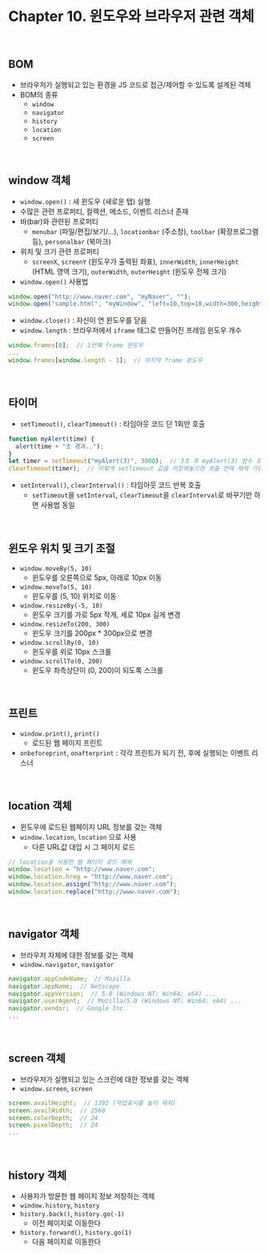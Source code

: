 # Chapter 10. 윈도우와 브라우저 관련 객체

<br>

## BOM
- 브라우저가 실행되고 있는 환경을 JS 코드로 접근/제어할 수 있도록 설계된 객체
- BOM의 종류
  + `window`
  + `navigator`
  + `history`
  + `location`
  + `screen`
 
<br>

## window 객체
- `window.open()` : 새 윈도우 (새로운 탭) 실행
- 수많은 관련 프로퍼티, 컬렉션, 메소드, 이벤트 리스너 존재
- 바(bar)와 관련된 프로퍼티
  + `menubar` (파일/편집/보기/...), `locationbar` (주소창), `toolbar` (확장프로그램 등), `personalbar` (북마크)
- 위치 및 크기 관련 프로퍼티
  + `screenX`, `screenY` (윈도우가 출력된 좌표), `innerWidth`, `innerHeight` (HTML 영역 크기), `outerWidth`, `outerHeight` (윈도우 전체 크기)
- `window.open()` 사용법
```javascript
window.open("http://www.naver.com", "myNaver", "");
window.open("sample.html", "myWindow", "left=10,top=10,width=300,height=400");
```
- `window.close()` : 자신이 연 윈도우를 닫음
- `window.length` : 브라우저에서 `iframe` 태그로 만들어진 프레임 윈도우 개수
```javascript
window.frames[0];  // 1번째 frame 윈도우
...
window.frames[window.length - 1];  // 마지막 frame 윈도우
```

<br>

## 타이머
- `setTimeout()`, `clearTimeout()` : 타임아웃 코드 단 1회만 호출
```javascript
function myAlert(time) {
  alert(time + "초 경과..");
}
let timer = setTimeout("myAlert(3)", 3000);  // 3초 후 myAlert(3) 함수 호출
clearTimeout(timer);  // 이렇게 setTimeout 값을 저장해놓으면 호출 전에 해제 가능
```
- `setInterval()`, `clearInterval()` : 타임아웃 코드 반복 호출
  + `setTimeout`을 `setInterval`, `clearTimeout`을 `clearInterval`로 바꾸기만 하면 사용법 동일
 
<br>

## 윈도우 위치 및 크기 조절
- `window.moveBy(5, 10)`
  + 윈도우를 오른쪽으로 5px, 아래로 10px 이동
- `window.moveTo(5, 10)`
  + 윈도우를 (5, 10) 위치로 이동
- `window.resizeBy(-5, 10)`
  + 윈도우 크기를 가로 5px 작게, 세로 10px 길게 변경
- `window.resizeTo(200, 300)`
  + 윈도우 크기를 200px * 300px으로 변경
- `window.scrollBy(0, 10)`
  + 윈도우를 위로 10px 스크롤
- `window.scrollTo(0, 200)`
  + 윈도우 좌측상단이 (0, 200)이 되도록 스크롤
 
<br>

## 프린트
- `window.print()`, `print()`
  + 로드된 웹 페이지 프린트
- `onbeforeprint`, `onafterprint` : 각각 프린트가 되기 전, 후에 실행되는 이벤트 리스너

<br>

## location 객체
- 윈도우에 로드된 웹페이지 URL 정보를 갖는 객체
- `window.location`, `location` 으로 사용
  + 다른 URL값 대입 시 그 페이지 로드
```javascript
// location을 사용한 웹 페이지 로드 예제 
window.location = "http://www.naver.com";
window.location.hreg = "http://www.naver.com";
window.location.assign("http://www.naver.com");
window.location.replace("http://www.naver.com");
```

<br>

## navigator 객체
- 브라우저 자체에 대한 정보를 갖는 객체
- `window.navigator`, `navigator`
```javascript
navigator.appCodeName;  // Mozilla
navigator.appName;  // Netscape
navigator.appVersion;  // 5.0 (Windows NT; Win64; x64) ...
navigator.userAgent;  // Mozilla/5.0 (Windows NT; Win64; x64) ...
navigator.vendor;  // Google Inc.
...
```
<br>

## screen 객체
- 브라우저가 실행되고 있는 스크린에 대한 정보를 갖는 객체
- `window.screen`, `screen`
```javascript
screen.availHeight;  // 1392 (작업표시줄 높이 제외)
screen.availWidth;  // 2560
screen.colorDepth;  // 24
screen.pixelDepth;  // 24
...
```
<br>

## history 객체
- 사용자가 방문한 웹 페이지 정보 저장하는 객체
- `window.history`, `history`
- `history.back()`, `history.go(-1)`
  + 이전 페이지로 이동한다
- `history.forward()`, `history.go(1)`
  + 다음 페이지로 이동한다
